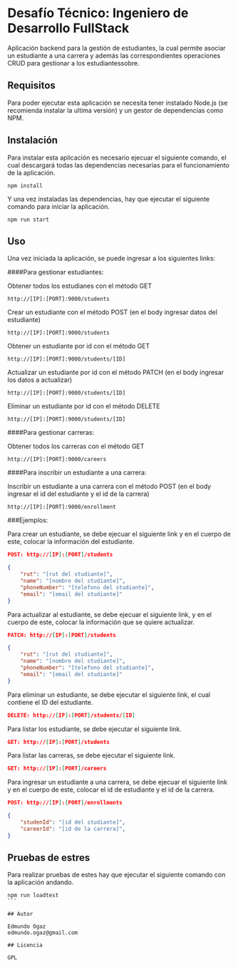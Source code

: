 # Desafío Técnico: Ingeniero de Desarrollo FullStack

Aplicación backend para la gestión de estudiantes, la cual permite asociar un estudiante a una carrera y además las correspondientes operaciones CRUD para gestionar a los estudiantessobre.

## Requisitos

Para poder ejecutar esta aplicación se necesita tener instalado Node.js (se recomienda instalar la ultima versión) y un gestor de dependencias como NPM.

## Instalación

Para instalar esta aplicación es necesario ejecuar el siguiente comando, el cual descargará todas las dependencias necesarias para el funcionamiento de la aplicación.

```
npm install
````

Y una vez instaladas las dependencias, hay que ejecutar el siguiente comando para iniciar la aplicación.

```
npm run start
````

## Uso

Una vez iniciada la aplicación, se puede ingresar a los siguientes links:

####Para gestionar estudiantes:

Obtener todos los estudianes con el método GET

```
http://[IP]:[PORT]:9000/students
````

Crear un estudiante con el método POST (en el body ingresar datos del estudiante)

```
http://[IP]:[PORT]:9000/students
````
 
Obtener un estudiante por id con el método GET

```
http://[IP]:[PORT]:9000/students/[ID]
````

Actualizar un estudiante por id con el método PATCH (en el body ingresar los datos a actualizar)

```
http://[IP]:[PORT]:9000/students/[ID] 
````

Eliminar un estudiante por id con el método DELETE

````
http://[IP]:[PORT]:9000/students/[ID]
````

####Para gestionar carreras:

Obtener todos los carreras con el método GET

````
http://[IP]:[PORT]:9000/careers
````

####Para inscribir un estudiante a una carrera:

Inscribir un estudiante a una carrera con el método POST (en el body ingresar el id del estudiante y el id de la carrera)

````
http://[IP]:[PORT]:9000/enrollment 
````


###Ejemplos:

Para crear un estudiante, se debe ejecuar el siguiente link y en el cuerpo de este, colocar la información del estudiante.


```json
POST: http://[IP]:[PORT]/students

{   
    "rut": "[rut del studiante]",
    "name": "[nombre del studiante]",
    "phoneNumber": "[telefono del studiante]",
    "email": "[email del studiante]"
}
```

Para actualizar al estudiante, se debe ejecuar el siguiente link, y en el cuerpo de este, colocar la información que se quiere actualizar.

```json
PATCH: http://[IP]:[PORT]/students

{   
    "rut": "[rut del studiante]",
    "name": "[nombre del studiante]",
    "phoneNumber": "[telefono del studiante]",
    "email": "[email del studiante]"
}
```

Para eliminar un estudiante, se debe ejecutar el siguiente link, el cual contiene el ID del estudiante.

```json
DELETE: http://[IP]:[PORT]/students/[ID]
```

Para listar los estudiante, se debe ejecutar el siguiente link.

```json
GET: http://[IP]:[PORT]/students
```

Para listar las carreras, se debe ejecutar el siguiente link.

```json
GET: http://[IP]:[PORT]/careers
```

Para ingresar un estudiante a una carrera, se debe ejecuar el siguiente link y en el cuerpo de este, colocar el id de estudiante y el id de la carrera.


```json
POST: http://[IP]:[PORT]/enrollments

{   
    "studenId": "[id del studiante]",
    "careerId": "[id de la carrera]",
}
```

## Pruebas de estres

Para realizar pruebas de estes hay que ejecutar el siguiente comando con la aplicación andando.

````
npm run loadtest
```

## Autor

Edmundo Ogaz
edmundo.ogaz@gmail.com

## Licencia

GPL